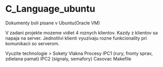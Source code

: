 # C_Language_ubuntu

Dokumenty boli pisane  v Ubuntu(Oracle VM)

V zadani projekte mozeme vidiet 4 roznych klientov.
Kazdy z klientov sa napaja na server.
Jednotlivi klienti vyuzivaju rozne funkcionality pri komunikacii so serverom.

Vyuzite technologie > 
						Sokety 
						Vlakna 
						Procesy 
						IPC1 (rury, fronty sprav, zdielana pamat) 
						IPC2 (signaly, semafory) 
						Casovac 
						Makefile 

